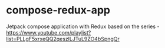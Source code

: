 # compose-redux-app
Jetpack compose application with Redux based on the series - https://www.youtube.com/playlist?list=PLLgF5xrxeQQ2qeszlLJTuL9ZO4bSpngQr


